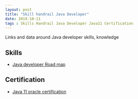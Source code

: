 ```yaml
---
layout: post
title: "Skill handrail Java Developer"
date: 2019-10-11
tags : Skills Handrail Java Developer Java11 Certification
---
```


Links and data around Java developer skills, knowledge

## Skills

* [Java developer Road map](https://dzone.com/articles/the-2019-java-developer-roadmap)      

## Certification

* [Java 11 oracle certification](https://www.kaplanittraining.com/resources/how-to-prepare-for-java-se-11-developer-certification)      
